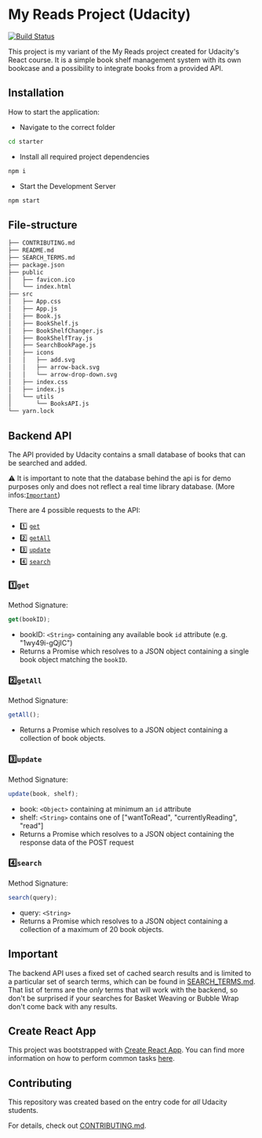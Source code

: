 # My Reads Project (Udacity) 

[![Build Status](https://travis-ci.org/joemccann/dillinger.svg?branch=master)](https://travis-ci.org/joemccann/dillinger)

This project is my variant of the My Reads project created for Udacity's React course. 
It is a simple book shelf management system with its own bookcase and a possibility to integrate books from a provided API. 

## Installation

How to start the application:

- Navigate to the correct folder 
```sh
cd starter
```
- Install all required project dependencies
```sh
npm i
```
- Start the Development Server
```sh
npm start
```


## File-structure 

```bash
├── CONTRIBUTING.md
├── README.md 
├── SEARCH_TERMS.md 
├── package.json 
├── public
│   ├── favicon.ico
│   └── index.html 
├── src
│   ├── App.css
│   ├── App.js
│   ├── Book.js
│   ├── BookShelf.js
│   ├── BookShelfChanger.js
│   ├── BookShelfTray.js
│   ├── SearchBookPage.js
│   ├── icons
│   │   ├── add.svg
│   │   ├── arrow-back.svg
│   │   └── arrow-drop-down.svg
│   ├── index.css
│   ├── index.js
│   └── utils
│       └── BooksAPI.js
└── yarn.lock

```


## Backend API

The API provided by Udacity contains a small database of books that can be searched and added. 

⚠️ It is important to note that the database behind the api is for demo purposes only and does not reflect a real time library database.
(More infos:[`Important`](#Important))

There are 4 possible requests to the API:
- 1️⃣ [`get`](#get)
- 2️⃣ [`getAll`](#getall)
- 3️⃣ [`update`](#update)
- 4️⃣ [`search`](#search)

### 1️⃣`get`

Method Signature:

```js
get(bookID);
```
- bookID: `<String>` containing any available book `id` attribute (e.g. "1wy49i-gQjIC")
- Returns a Promise which resolves to a JSON object containing a single book object matching the ```bookID```.


### 2️⃣`getAll`

Method Signature:

```js
getAll();
```

- Returns a Promise which resolves to a JSON object containing a collection of book objects.

### 3️⃣`update`

Method Signature:

```js
update(book, shelf);
```

- book: `<Object>` containing at minimum an `id` attribute
- shelf: `<String>` contains one of ["wantToRead", "currentlyReading", "read"]
- Returns a Promise which resolves to a JSON object containing the response data of the POST request

### 4️⃣`search`

Method Signature:

```js
search(query);
```

- query: `<String>`
- Returns a Promise which resolves to a JSON object containing a collection of a maximum of 20 book objects.

## Important

The backend API uses a fixed set of cached search results and is limited to a particular set of search terms, which can be found in [SEARCH_TERMS.md](SEARCH_TERMS.md). That list of terms are the _only_ terms that will work with the backend, so don't be surprised if your searches for Basket Weaving or Bubble Wrap don't come back with any results.

## Create React App

This project was bootstrapped with [Create React App](https://github.com/facebook/create-react-app). You can find more information on how to perform common tasks [here](https://github.com/facebook/create-react-app/blob/main/packages/cra-template/template/README.md).

## Contributing

This repository was created based on the entry code for _all_ Udacity students.

For details, check out [CONTRIBUTING.md](CONTRIBUTING.md).

